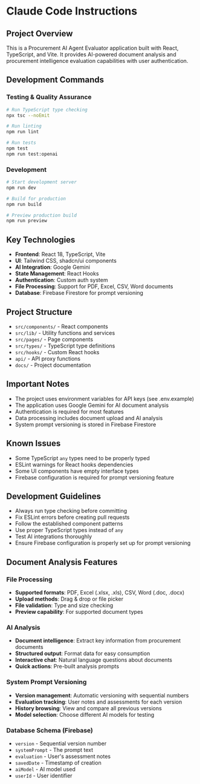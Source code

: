 # Claude Code Instructions

## Project Overview
This is a Procurement AI Agent Evaluator application built with React, TypeScript, and Vite. It provides AI-powered document analysis and procurement intelligence evaluation capabilities with user authentication.

## Development Commands

### Testing & Quality Assurance
```bash
# Run TypeScript type checking
npx tsc --noEmit

# Run linting
npm run lint

# Run tests
npm test
npm run test:openai
```

### Development
```bash
# Start development server
npm run dev

# Build for production
npm run build

# Preview production build
npm run preview
```

## Key Technologies
- **Frontend**: React 18, TypeScript, Vite
- **UI**: Tailwind CSS, shadcn/ui components
- **AI Integration**: Google Gemini
- **State Management**: React Hooks
- **Authentication**: Custom auth system
- **File Processing**: Support for PDF, Excel, CSV, Word documents
- **Database**: Firebase Firestore for prompt versioning

## Project Structure
- `src/components/` - React components
- `src/lib/` - Utility functions and services
- `src/pages/` - Page components
- `src/types/` - TypeScript type definitions
- `src/hooks/` - Custom React hooks
- `api/` - API proxy functions
- `docs/` - Project documentation

## Important Notes
- The project uses environment variables for API keys (see .env.example)
- The application uses Google Gemini for AI document analysis
- Authentication is required for most features
- Data processing includes document upload and AI analysis
- System prompt versioning is stored in Firebase Firestore

## Known Issues
- Some TypeScript `any` types need to be properly typed
- ESLint warnings for React hooks dependencies
- Some UI components have empty interface types
- Firebase configuration is required for prompt versioning feature

## Development Guidelines
- Always run type checking before committing
- Fix ESLint errors before creating pull requests
- Follow the established component patterns
- Use proper TypeScript types instead of `any`
- Test AI integrations thoroughly
- Ensure Firebase configuration is properly set up for prompt versioning

## Document Analysis Features

### File Processing
- **Supported formats**: PDF, Excel (.xlsx, .xls), CSV, Word (.doc, .docx)
- **Upload methods**: Drag & drop or file picker
- **File validation**: Type and size checking
- **Preview capability**: For supported document types

### AI Analysis
- **Document intelligence**: Extract key information from procurement documents
- **Structured output**: Format data for easy consumption
- **Interactive chat**: Natural language questions about documents
- **Quick actions**: Pre-built analysis prompts

### System Prompt Versioning
- **Version management**: Automatic versioning with sequential numbers
- **Evaluation tracking**: User notes and assessments for each version
- **History browsing**: View and compare all previous versions
- **Model selection**: Choose different AI models for testing

### Database Schema (Firebase)
- `version` - Sequential version number
- `systemPrompt` - The prompt text
- `evaluation` - User's assessment notes
- `savedDate` - Timestamp of creation
- `aiModel` - AI model used
- `userId` - User identifier